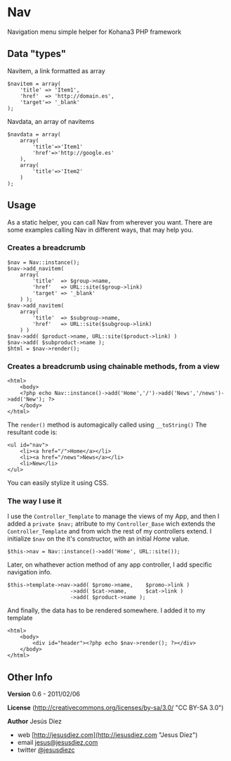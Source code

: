 # Nav #

Navigation menu simple helper for Kohana3 PHP framework

## Data "types" ##

Navitem, a link formatted as array

    $navitem = array(
        'title' => 'Item1',
        'href'  => 'http://domain.es',
        'target'=> '_blank'
    );

Navdata, an array of navitems

    $navdata = array(
        array(
            'title'=>'Item1'
            'href'=>'http://google.es'
        ),
        array(
            'title'=>'Item2'
        )
    );

## Usage ##

As a static helper, you can call Nav from wherever you want. There are some examples calling Nav in different ways, that may help you.
    
### Creates a breadcrumb ###

    $nav = Nav::instance();
    $nav->add_navitem(
        array(
            'title'  => $group->name,
            'href'   => URL::site($group->link)
            'target' => '_blank'
        ) );
    $nav->add_navitem(
        array( 
            'title'  => $subgroup->name,
            'href'   => URL::site($subgroup->link)
        ) )
    $nav->add( $product->name, URL::site($product->link) )
    $nav->add( $subproduct->name );
    $html = $nav->render();

### Creates a breadcrumb using chainable methods, from a view ###

    <html>
        <body>
        <?php echo Nav::instance()->add('Home','/')->add('News','/news')->add('New'); ?>
        </body>
    </html>

The `render()` method is automagically called using `__toString()`
The resultant code is:

    <ul id="nav">
        <li><a href="/">Home</a></li>
        <li><a href="/news">News</a></li>
        <li>New</li>
    </ul>

You can easily stylize it using CSS.

### The way I use it ###

I use the `Controller_Template` to manage the views of my App, and then I added a `private $nav;` atribute to my `Controller_Base` wich extends the `Controller_Template` and from wich the rest of my controllers extend.
I initialize `$nav` on the it's constructor, with an initial *Home* value.

    $this->nav = Nav::instance()->add('Home', URL::site());
    
Later, on whathever action method of any app controller, I add specific navigation info.

    $this->template->nav->add( $promo->name,    $promo->link )
                        ->add( $cat->name,      $cat->link )
                        ->add( $product->name );

And finally, the data has to be rendered somewhere. I added it to my template

    <html>
        <body>
            <div id="header"><?php echo $nav->render(); ?></div>
        </body>
    </html>


## Other Info ##

**Version** 0.6 - 2011/02/06

**License** (http://creativecommons.org/licenses/by-sa/3.0/ "CC BY-SA 3.0")

**Author** Jesús Díez

* web [http://jesusdiez.com](http://jesusdiez.com "Jesus Díez") 
* email [jesus@jesusdiez.com](mailto:jesus@jesusdiez.com "jesus@jesusdiez.com")
* twitter [@jesusdiezc](http://twitter.com/jesusdiezc "@jesusdiezc")